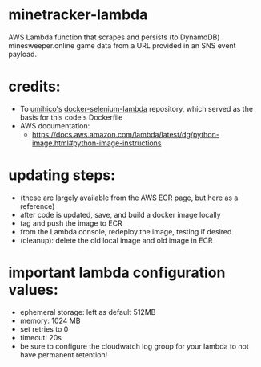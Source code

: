 # minetracker-lambda
AWS Lambda function that scrapes and persists (to DynamoDB) minesweeper.online game data from a URL provided in an SNS event payload.

# credits:
- To [umihico's](https://github.com/umihico) [docker-selenium-lambda](https://github.com/umihico/docker-selenium-lambda) repository, which served as the basis for this code's Dockerfile
- AWS documentation:
    - https://docs.aws.amazon.com/lambda/latest/dg/python-image.html#python-image-instructions

# updating steps:
- (these are largely available from the AWS ECR page, but here as a reference)
- after code is updated, save, and build a docker image locally
- tag and push the image to ECR
- from the Lambda console, redeploy the image, testing if desired
- (cleanup): delete the old local image and old image in ECR

# important lambda configuration values:
- ephemeral storage: left as default 512MB
- memory: 1024 MB
- set retries to 0
- timeout: 20s
- be sure to configure the cloudwatch log group for your lambda to not have permanent retention!

